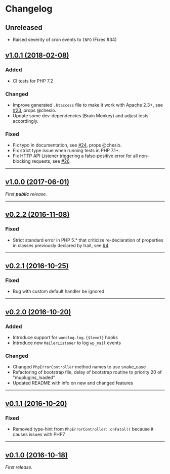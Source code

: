 Changelog
=========

## Unreleased
* Raised severity of cron events to `INFO` (Fixes #34)

## [v1.0.1 (2018-02-08)](https://github.com/inpsyde/Wonolog/releases/tag/1.0.0)

### Added

- CI tests for PHP 7.2

### Changed

- Improve generated `.htaccess` file to make it work with Apache 2.3+, see [#23](https://github.com/inpsyde/Wonolog/issues/23), props @chesio.
- Update some dev-dependencies (Brain Monkey) and adjust tests accordingly.

### Fixed

- Fix typo in documentation, see [#24](https://github.com/inpsyde/Wonolog/pull/24), props @chesio.
- Fix strict type issue when running tests in PHP 7.1+.
- Fix HTTP API Listener triggering a false-positive error for all non-blocking requests, see [#26](https://github.com/inpsyde/Wonolog/issues/26).

-------

## [v1.0.0 (2017-06-01)](https://github.com/inpsyde/Wonolog/releases/tag/1.0.0)

_First **public** release._

-------

## [v0.2.2 (2016-11-08)](https://github.com/inpsyde/Wonolog/releases/tag/0.2.2)

### Fixed

- Strict standard error in PHP 5.* that criticize re-declaration of properties in classes previously declared by trait, see [#4](https://github.com/inpsyde/Wonolog/issues/4)

-------

## [v0.2.1 (2016-10-25)](https://github.com/inpsyde/Wonolog/releases/tag/0.2.1)

### Fixed

- Bug with custom default handler be ignored

-------

## [v0.2.0 (2016-10-20)](https://github.com/inpsyde/Wonolog/releases/tag/0.2.0)

### Added

- Introduce support for `wonolog.log.{$level}` hooks
- Introduce new `MailerListener` to log `wp_mail` events

### Changed

- Changed `PhpErrorController` method names to use snake_case
- Refactoring of bootstrap file, delay of bootstrap routine to priority 20 of "muplugins_loaded"
- Updated README with info on new and changed features

-------

## [v0.1.1 (2016-10-20)](https://github.com/inpsyde/Wonolog/releases/tag/0.1.1)

### Fixed

- Removed type-hint from `PhpErrorController::onFatal()` because it causes issues with PHP7

-------

## [v0.1.0 (2016-10-18)](https://github.com/inpsyde/Wonolog/releases/tag/0.1.0)

_First release._
